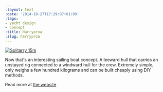 ```yaml
---
:layout: text
:date: '2014-10-27T17:29:07+01:00'
:tags:
- yacht design
- concept
:title: Harryproa
:slug: harryproa
---
```

[![Solitarry 15m](https://31.media.tumblr.com/d00d0f0890e05aac79207ab1bb36f8a0/tumblr_inline_ne42wj4zly1qcydz0.png)](http://harryproa.com/index.php/design/20-racing/11-concept-designs)

Now that's an interesting sailing boat concept. A leeward hull that carries an unstayed rig connected to a windward hull for the crew. Extremely simple, only weighs a few hundred kilograms and can be built cheaply using DIY methods.

Read more at [the website](http://harryproa.com/)
